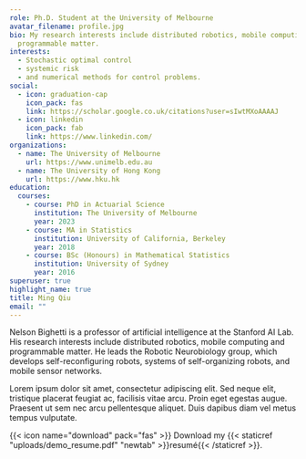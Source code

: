 ```yaml
---
role: Ph.D. Student at the University of Melbourne
avatar_filename: profile.jpg
bio: My research interests include distributed robotics, mobile computing and
  programmable matter.
interests:
  - Stochastic optimal control
  - systemic risk
  - and numerical methods for control problems.
social:
  - icon: graduation-cap
    icon_pack: fas
    link: https://scholar.google.co.uk/citations?user=sIwtMXoAAAAJ
  - icon: linkedin
    icon_pack: fab
    link: https://www.linkedin.com/
organizations:
  - name: The University of Melbourne
    url: https://www.unimelb.edu.au
  - name: The University of Hong Kong
    url: https://www.hku.hk
education:
  courses:
    - course: PhD in Actuarial Science
      institution: The University of Melbourne
      year: 2023
    - course: MA in Statistics
      institution: University of California, Berkeley
      year: 2018
    - course: BSc (Honours) in Mathematical Statistics
      institution: University of Sydney
      year: 2016
superuser: true
highlight_name: true
title: Ming Qiu
email: ""
---
```


Nelson Bighetti is a professor of artificial intelligence at the Stanford AI Lab. His research interests include distributed robotics, mobile computing and programmable matter. He leads the Robotic Neurobiology group, which develops self-reconfiguring robots, systems of self-organizing robots, and mobile sensor networks.

Lorem ipsum dolor sit amet, consectetur adipiscing elit. Sed neque elit, tristique placerat feugiat ac, facilisis vitae arcu. Proin eget egestas augue. Praesent ut sem nec arcu pellentesque aliquet. Duis dapibus diam vel metus tempus vulputate.

{{< icon name="download" pack="fas" >}} Download my {{< staticref "uploads/demo_resume.pdf" "newtab" >}}resumé{{< /staticref >}}.
